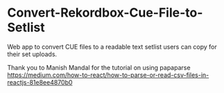 # Convert-Rekordbox-Cue-File-to-Setlist
 Web app to convert CUE files to a readable text setlist users can copy for their set uploads.

 Thank you to Manish Mandal for the tutorial on using papaparse
 https://medium.com/how-to-react/how-to-parse-or-read-csv-files-in-reactjs-81e8ee4870b0
